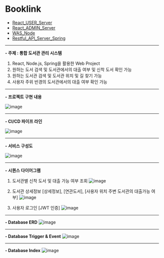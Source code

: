 # Booklink
- [React_USER_Server](https://github.com/hyunisnotnull/booklink_react)
- [React_ADMIN_Server](https://github.com/hyunisnotnull/booklink_admin)
- [WAS_Node](https://github.com/hyunisnotnull/booklink_node)
- [Restful_API_Server_Spring](https://github.com/hyunisnotnull/booklink_spring)
-----------------------------------
**- 주제 : 통합 도서관 관리 시스템**
  1. React, Node.js, Spring을 활용한 Web Project
  2. 원하는 도서 검색 및 도서관에서의 대출 여부 및 신착 도서 확인 가능
  3. 원하는 도서관 검색 및 도서관 위치 및 길 찾기 가능
  4. 사용자 주위 반경의 도서관에서의 대출 여부 확인 가능

-----------------------------------
**- 프로젝트 구현 내용**

![image](https://github.com/user-attachments/assets/99c67137-cc42-45a2-8f13-75dce7ad397b)


-----------------------------------
**- CI/CD 파이프 라인**

![image](https://github.com/user-attachments/assets/563ee9ba-6ee6-4e5f-ab03-cfec3a631d46)

-----------------------------------
**- 서비스 구성도**

![image](https://github.com/user-attachments/assets/bb5ef25b-9f46-44f7-bae5-90b746fb3dfa)

-----------------------------------
**- 시퀀스 다이어그램**
1. 도서관별 신착 도서 및 대출 가능 여부 조회
![image](https://github.com/user-attachments/assets/91ce1487-44fb-490c-9086-b1b5f2ef41d5)

2. 도서관 상세정보 [상세정보], [연관도서], [사용자 위치 주변 도서관의 대출가능 여부]
![image](https://github.com/user-attachments/assets/17f72cbe-7d6a-4462-8859-14bb27fb88fa)

3. 사용자 로그인 [JWT 인증]
![image](https://github.com/user-attachments/assets/ad682721-c62d-4ef4-9edd-12461efe01ef)

-----------------------------------
**- Database ERD**
![image](https://github.com/user-attachments/assets/75f2b635-2602-45bc-bc1d-8f5e510405ed)

-----------------------------------
**- Database Trigger & Event**
![image](https://github.com/user-attachments/assets/1e830559-52ed-43b3-8dbf-c709a1d4cc83)

-----------------------------------
**- Database Index**
![image](https://github.com/user-attachments/assets/035c339b-6cff-49b4-a6f7-92fbef8323e3)
